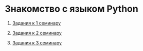 # Знакомство c языком Python

  1. [Задания к 1 семинару](https://github.com/donabilardo/python_gb/tree/lesson1/lesson1/homework "Перейти в каталог семинара")

 2.  [Задания к 2 семинару](https://github.com/donabilardo/python_gb/tree/lesson2/lesson2/homework "Перейти в каталог семинара")

 2.  [Задания к 3 семинару]( https://github.com/donabilardo/python_gb/tree/lesson3/lesson3/homework "Перейти в каталог семинара")





